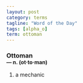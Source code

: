 ```yaml
---
layout: post
category: terms
tagline: "Word of the Day"
tags: [alpha_o]
term: ottoman
---
```


<h3>Ottoman<br/> <small>&mdash; n. (ot<span>&middot;</span>to<span>&middot;</span>man)</small></h3>
<p><ol><li>a mechanic</li>
</ol></p>

